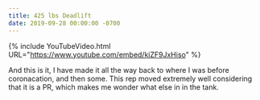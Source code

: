```yaml
---
title: 425 lbs Deadlift
date: 2019-09-28 00:00:00 -0700
---
```


{% include YouTubeVideo.html URL="https://www.youtube.com/embed/kiZF9JxHiso" %}

And this is it, I have made it all the way back to where I was before coronacation, and then some. This rep moved extremely well considering that it is a PR, which makes me wonder what else in in the tank.
